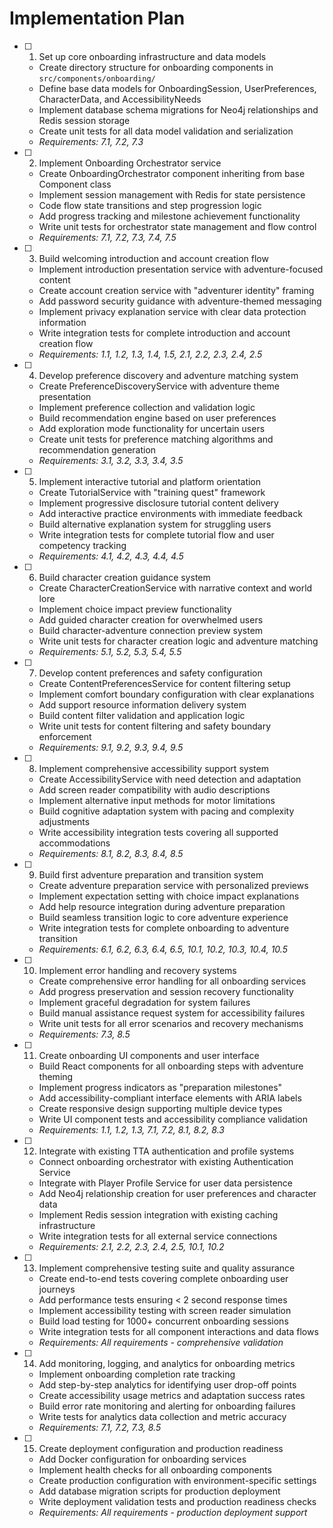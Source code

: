 # Implementation Plan

- [ ] 1. Set up core onboarding infrastructure and data models
  - Create directory structure for onboarding components in `src/components/onboarding/`
  - Define base data models for OnboardingSession, UserPreferences, CharacterData, and AccessibilityNeeds
  - Implement database schema migrations for Neo4j relationships and Redis session storage
  - Create unit tests for all data model validation and serialization
  - _Requirements: 7.1, 7.2, 7.3_

- [ ] 2. Implement Onboarding Orchestrator service
  - Create OnboardingOrchestrator component inheriting from base Component class
  - Implement session management with Redis for state persistence
  - Code flow state transitions and step progression logic
  - Add progress tracking and milestone achievement functionality
  - Write unit tests for orchestrator state management and flow control
  - _Requirements: 7.1, 7.2, 7.3, 7.4, 7.5_

- [ ] 3. Build welcoming introduction and account creation flow
  - Implement introduction presentation service with adventure-focused content
  - Create account creation service with "adventurer identity" framing
  - Add password security guidance with adventure-themed messaging
  - Implement privacy explanation service with clear data protection information
  - Write integration tests for complete introduction and account creation flow
  - _Requirements: 1.1, 1.2, 1.3, 1.4, 1.5, 2.1, 2.2, 2.3, 2.4, 2.5_

- [ ] 4. Develop preference discovery and adventure matching system
  - Create PreferenceDiscoveryService with adventure theme presentation
  - Implement preference collection and validation logic
  - Build recommendation engine based on user preferences
  - Add exploration mode functionality for uncertain users
  - Create unit tests for preference matching algorithms and recommendation generation
  - _Requirements: 3.1, 3.2, 3.3, 3.4, 3.5_

- [ ] 5. Implement interactive tutorial and platform orientation
  - Create TutorialService with "training quest" framework
  - Implement progressive disclosure tutorial content delivery
  - Add interactive practice environments with immediate feedback
  - Build alternative explanation system for struggling users
  - Write integration tests for complete tutorial flow and user competency tracking
  - _Requirements: 4.1, 4.2, 4.3, 4.4, 4.5_

- [ ] 6. Build character creation guidance system
  - Create CharacterCreationService with narrative context and world lore
  - Implement choice impact preview functionality
  - Add guided character creation for overwhelmed users
  - Build character-adventure connection preview system
  - Write unit tests for character creation logic and adventure matching
  - _Requirements: 5.1, 5.2, 5.3, 5.4, 5.5_

- [ ] 7. Develop content preferences and safety configuration
  - Create ContentPreferencesService for content filtering setup
  - Implement comfort boundary configuration with clear explanations
  - Add support resource information delivery system
  - Build content filter validation and application logic
  - Write unit tests for content filtering and safety boundary enforcement
  - _Requirements: 9.1, 9.2, 9.3, 9.4, 9.5_

- [ ] 8. Implement comprehensive accessibility support system
  - Create AccessibilityService with need detection and adaptation
  - Add screen reader compatibility with audio descriptions
  - Implement alternative input methods for motor limitations
  - Build cognitive adaptation system with pacing and complexity adjustments
  - Write accessibility integration tests covering all supported accommodations
  - _Requirements: 8.1, 8.2, 8.3, 8.4, 8.5_

- [ ] 9. Build first adventure preparation and transition system
  - Create adventure preparation service with personalized previews
  - Implement expectation setting with choice impact explanations
  - Add help resource integration during adventure preparation
  - Build seamless transition logic to core adventure experience
  - Write integration tests for complete onboarding to adventure transition
  - _Requirements: 6.1, 6.2, 6.3, 6.4, 6.5, 10.1, 10.2, 10.3, 10.4, 10.5_

- [ ] 10. Implement error handling and recovery systems
  - Create comprehensive error handling for all onboarding services
  - Add progress preservation and session recovery functionality
  - Implement graceful degradation for system failures
  - Build manual assistance request system for accessibility failures
  - Write unit tests for all error scenarios and recovery mechanisms
  - _Requirements: 7.3, 8.5_

- [ ] 11. Create onboarding UI components and user interface
  - Build React components for all onboarding steps with adventure theming
  - Implement progress indicators as "preparation milestones"
  - Add accessibility-compliant interface elements with ARIA labels
  - Create responsive design supporting multiple device types
  - Write UI component tests and accessibility compliance validation
  - _Requirements: 1.1, 1.2, 1.3, 7.1, 7.2, 8.1, 8.2, 8.3_

- [ ] 12. Integrate with existing TTA authentication and profile systems
  - Connect onboarding orchestrator with existing Authentication Service
  - Integrate with Player Profile Service for user data persistence
  - Add Neo4j relationship creation for user preferences and character data
  - Implement Redis session integration with existing caching infrastructure
  - Write integration tests for all external service connections
  - _Requirements: 2.1, 2.2, 2.3, 2.4, 2.5, 10.1, 10.2_

- [ ] 13. Implement comprehensive testing suite and quality assurance
  - Create end-to-end tests covering complete onboarding user journeys
  - Add performance tests ensuring < 2 second response times
  - Implement accessibility testing with screen reader simulation
  - Build load testing for 1000+ concurrent onboarding sessions
  - Write integration tests for all component interactions and data flows
  - _Requirements: All requirements - comprehensive validation_

- [ ] 14. Add monitoring, logging, and analytics for onboarding metrics
  - Implement onboarding completion rate tracking
  - Add step-by-step analytics for identifying user drop-off points
  - Create accessibility usage metrics and adaptation success rates
  - Build error rate monitoring and alerting for onboarding failures
  - Write tests for analytics data collection and metric accuracy
  - _Requirements: 7.1, 7.2, 7.3, 8.5_

- [ ] 15. Create deployment configuration and production readiness
  - Add Docker configuration for onboarding services
  - Implement health checks for all onboarding components
  - Create production configuration with environment-specific settings
  - Add database migration scripts for production deployment
  - Write deployment validation tests and production readiness checks
  - _Requirements: All requirements - production deployment support_